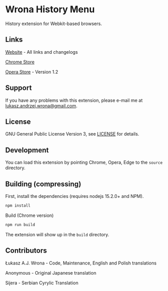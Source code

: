 # Wrona History Menu
History extension for Webkit-based browsers.

## Links

[Website](http://layv.net/history-menu/) - All links and changelogs

[Chrome Store](https://chrome.google.com/webstore/detail/wrona-history-menu/fhibbdoaickjpmmhemkompghjjmpjdpj)

[Opera Store](https://addons.opera.com/en-gb/extensions/details/wrona-history-menu/) - Version 1.2

## Support

If you have any problems with this extension, please e-mail me at
[lukasz.andrzej.wrona@gmail.com](lukasz.andrzej.wrona@gmail.com).

## License

GNU General Public License Version 3, see
[LICENSE](https://github.com/LAJW/history-menu/blob/master/LICENSE) for
details.

## Development
You can load this extension by pointing Chrome, Opera, Edge to the `source`
directory.

## Building (compressing)
First, install the dependencies (requires nodejs 15.2.0+ and NPM).

```bash
npm install
```

Build (Chrome version)
```bash
npm run build
```

The extension will show up in the `build` directory.

## Contributors

Łukasz A.J. Wrona - Code, Maintenance, English and Polish translations

Anonymous - Original Japanese translation

Sijera - Serbian Cyrylic Translation
